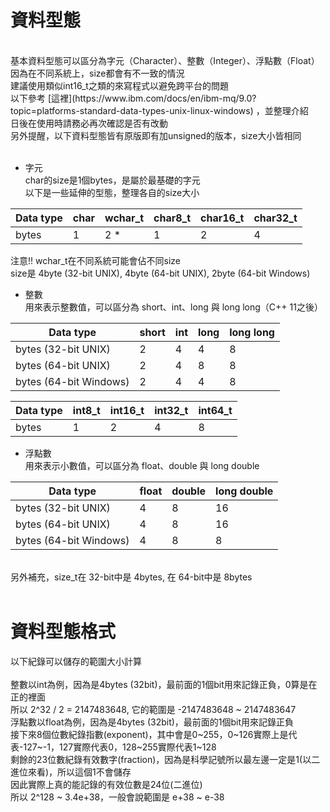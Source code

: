 資料型態<br>
=======
<br>
基本資料型態可以區分為字元（Character）、整數（Integer）、浮點數（Float）<br>
因為在不同系統上，size都會有不一致的情況<br>
建議使用類似int16_t之類的來寫程式以避免跨平台的問題<br>
以下參考 [這裡](https://www.ibm.com/docs/en/ibm-mq/9.0?topic=platforms-standard-data-types-unix-linux-windows)
，並整理介紹<br>
日後在使用時請務必再次確認是否有改動<br>
另外提醒，以下資料型態皆有原版即有加unsigned的版本，size大小皆相同<br>
<br>

* 字元<br>
char的size是1個bytes，是屬於最基礎的字元<br>
以下是一些延伸的型態，整理各自的size大小<br>

Data type | char | wchar_t | char8_t | char16_t | char32_t
--- | --- | --- | --- | --- | --- 
bytes  | 1 | 2 * | 1 | 2 | 4

注意!! wchar_t在不同系統可能會佔不同size<br>
size是 4byte (32-bit UNIX), 4byte (64-bit UNIX), 2byte (64-bit Windows)<br>

* 整數<br>
用來表示整數值，可以區分為 short、int、long 與 long long（C++ 11之後）<br>

Data type | short | int | long | long long 
--- | --- | --- | --- | ---
bytes (32-bit UNIX) | 2 | 4 | 4 | 8 
bytes (64-bit UNIX) | 2 | 4 | 8 | 8 
bytes (64-bit Windows) | 2 | 4 | 4 | 8 

Data type | int8_t | int16_t | int32_t | int64_t 
--- | --- | --- | --- | ---
bytes  | 1 | 2 | 4 | 8 

* 浮點數<br>
用來表示小數值，可以區分為 float、double 與 long double<br>

Data type | float | double | long double 
--- | --- | --- | --- 
bytes (32-bit UNIX) | 4 | 8 | 16 
bytes (64-bit UNIX) | 4 | 8 | 16 
bytes (64-bit Windows) | 4 | 8 | 8 
<br>
另外補充，size_t在 32-bit中是 4bytes, 在 64-bit中是 8bytes<br>
<br>

資料型態格式<br>
===========
以下紀錄可以儲存的範圍大小計算<br>
<br>
整數以int為例，因為是4bytes (32bit)，最前面的1個bit用來記錄正負，0算是在正的裡面<br>
所以 2^32 / 2 = 2147483648, 它的範圍是 -2147483648 ~ 2147483647
<br>
浮點數以float為例，因為是4bytes (32bit)，最前面的1個bit用來記錄正負<br>
接下來8個位數紀錄指數(exponent)，其中會是0~255，0~126實際上是代表-127~-1，127實際代表0，128~255實際代表1~128<br>
剩餘的23位數紀錄有效數字(fraction)，因為是科學記號所以最左邊一定是1(以二進位來看)，所以這個1不會儲存<br>
因此實際上真的能記錄的有效位數是24位(二進位)<br>
所以 2^128 ~ 3.4e+38，一般會說範圍是 e+38 ~ e-38<br>

<br>
